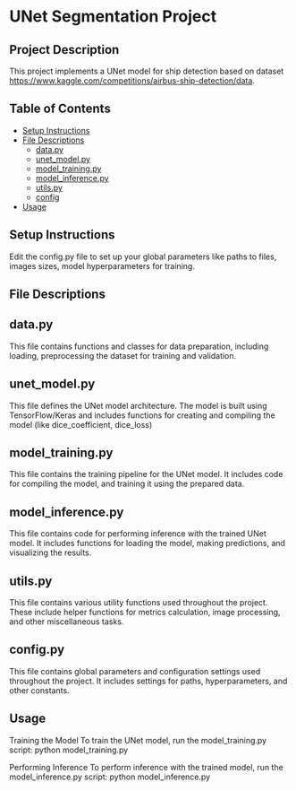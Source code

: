 # UNet Segmentation Project

## Project Description
This project implements a UNet model for ship detection based on dataset https://www.kaggle.com/competitions/airbus-ship-detection/data.

## Table of Contents
- [Setup Instructions](#setup-instructions)
- [File Descriptions](#file-descriptions)
  - [data.py](#datapy)
  - [unet_model.py](#unet_modelpy)
  - [model_training.py](#model_trainingpy)
  - [model_inference.py](#model_inferencepy)
  - [utils.py](#utilspy)
  - [config](#config)
- [Usage](#usage)

## Setup Instructions
Edit the config.py file to set up your global parameters like paths to files, images sizes, model hyperparameters for training.

## File Descriptions
## data.py
This file contains functions and classes for data preparation, including loading, preprocessing the dataset for training and validation.

## unet_model.py
This file defines the UNet model architecture. The model is built using TensorFlow/Keras and includes functions for creating and compiling the model (like dice_coefficient, dice_loss)

## model_training.py
This file contains the training pipeline for the UNet model. It includes code for compiling the model, and training it using the prepared data.

## model_inference.py
This file contains code for performing inference with the trained UNet model. It includes functions for loading the model, making predictions, and visualizing the results.

## utils.py
This file contains various utility functions used throughout the project. These include helper functions for metrics calculation, image processing, and other miscellaneous tasks.

##   config.py
This file contains global parameters and configuration settings used throughout the project. It includes settings for paths, hyperparameters, and other constants.


## Usage
Training the Model
To train the UNet model, run the model_training.py script: python model_training.py

Performing Inference
To perform inference with the trained model, run the model_inference.py script: python model_inference.py

